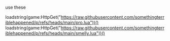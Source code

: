 use these

loadstring(game:HttpGet("https://raw.githubusercontent.com/somethingterriblehappened/p/refs/heads/main/pro.lua"))()
loadstring(game:HttpGet("https://raw.githubusercontent.com/somethingterriblehappened/p/refs/heads/main/smelly.lua"))()
